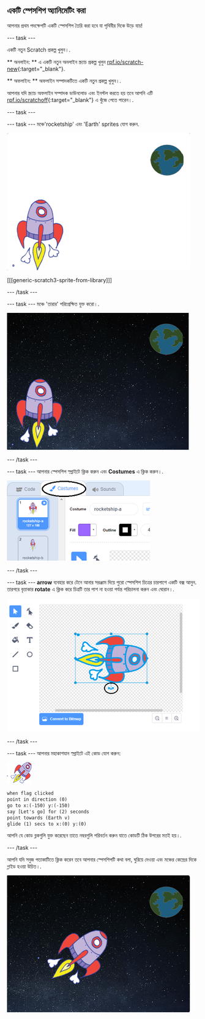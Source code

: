## একটি স্পেসশিপ অ্যানিমেটিং করা

আপনার প্রথম পদক্ষেপটি একটি স্পেসশিপ তৈরি করা হবে যা পৃথিবীর দিকে উড়ে যায়!

\--- task \---

একটি নতুন Scratch প্রকল্প খুলুন।.

** অনলাইন: ** এ একটি নতুন অনলাইন স্ক্র্যাচ প্রকল্প খুলুন [rpf.io/scratch-new](http://rpf.io/scratchon){:target="_blank"}.

** অফলাইন: ** অফলাইন সম্পাদকটিতে একটি নতুন প্রকল্প খুলুন।.

আপনার যদি স্ক্র্যাচ অফলাইন সম্পাদক ডাউনলোড এবং ইনস্টল করতে হয় তবে আপনি এটি [rpf.io/scratchoff](http://rpf.io/scratchoff){:target="_blank"} এ খুঁজে পেতে পারেন।.

\--- task \---

\--- task \--- মঞ্চে'rocketship' এবং 'Earth' sprites যোগ করুন.

![স্পেসশিপ এবং আর্থ স্প্রাইট](images/space-sprites.png)

[[[generic-scratch3-sprite-from-library]]]

\--- /task \---

\--- task \--- মঞ্চে 'তারার' পরিপ্রেক্ষিত যুক্ত করো।.

![একটি স্পেস ব্যাকড্রপ](images/space-backdrop.png)

\--- /task \---

\--- task \--- আপনার স্পেসশিপ স্প্রাইটে ক্লিক করুন এবং **Costumes** এ ক্লিক করুন।.

![স্প্রাইট পোশাক](images/space-costume.png)

\--- /task \---

\--- task \--- **arrow** ব্যবহার করে টেনে আনার সরঞ্জাম দিয়ে পুরো স্পেসশিপ চিত্রের চারপাশে একটি বক্স আনুন. তারপরে বৃত্তাকার **rotate** এ ক্লিক করে চিত্রটি তার পাশ না হওয়া পর্যন্ত পরিচালনা করুন এবং ঘোরান।.

![একটি পোশাক ঘোরানো](images/space-rotate.png)

\--- /task \---

\--- task \--- আপনার মহাকাশযান স্প্রাইটে এই কোড যোগ করুন:

![স্পেসশিপ স্প্রাইট](images/sprite-spaceship.png)

```blocks3
when flag clicked
point in direction (0)
go to x:(-150) y:(-150)
say [Let's go] for (2) seconds
point towards (Earth v)
glide (1) secs to x:(0) y:(0)
```

আপনি যে কোড ব্লকগুলি যুক্ত করেছেন তাতে নম্বরগুলি পরিবর্তন করুন যাতে কোডটি ঠিক উপরের মতই হয়।.

\--- /task \---

আপনি যদি সবুজ পতাকাটিতে ক্লিক করেন তবে আপনার স্পেসশিপটি কথা বলা, ঘুরিয়ে দেওয়া এবং মঞ্চের কেন্দ্রের দিকে গ্লাইড হওয়া উচিত।.

![একটি স্পেসশিপ অ্যানিমেশন পরীক্ষা করা](images/space-animate-stage.png)